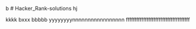 b # Hacker_Rank-solutions
hj

kkkk
bxxx
bbbbb
yyyyyyyynnnnnnnnnnnnnnnnn
fffffffffffffffffffffffffffffffffffff

